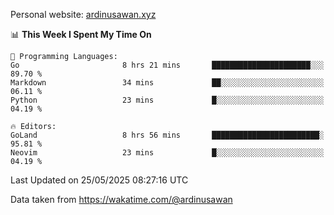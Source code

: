 Personal website: [ardinusawan.xyz](https://ardinusawan.xyz)

<!--START_SECTION:waka-->
📊 **This Week I Spent My Time On** 

```text
💬 Programming Languages: 
Go                       8 hrs 21 mins       ██████████████████████░░░   89.70 % 
Markdown                 34 mins             ██░░░░░░░░░░░░░░░░░░░░░░░   06.11 % 
Python                   23 mins             █░░░░░░░░░░░░░░░░░░░░░░░░   04.19 % 

🔥 Editors: 
GoLand                   8 hrs 56 mins       ████████████████████████░   95.81 % 
Neovim                   23 mins             █░░░░░░░░░░░░░░░░░░░░░░░░   04.19 % 
```


 Last Updated on 25/05/2025 08:27:16 UTC
<!--END_SECTION:waka-->
Data taken from https://wakatime.com/@ardinusawan
